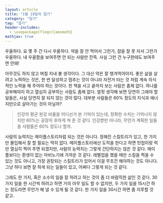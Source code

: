 ```yaml
---
layout: article
title: "1월 19일의 일기"
category: "일기"
tag: "일기"
header-includes:
  - \usepackage[fleqn]{amsmath}
mathjax: true
---
```


우울하다. 요 몇 주 간 다시 우울하다. 약을 잘 안 먹어서 그런가, 잠을 잘 못 자서 그런가 우울하다. 내 우울함을 보여주면 안 되는 사람만 잔뜩. 사실 그런 건 누구한테도 보여주면 안돼!


아무것도 하지 않고 며칠 지내 볼 생각이다. 그 대신 약은 잘 챙겨먹어야지. 좋은 삶을 살려고 노력하는 것은, 한 번 달성하고 멈추는 것이 아니라 자전거 타는 것 처럼 계속 의식적인 노력을 해 주어야 하는 것이다. 한 책을 사고 끝까지 보는 사람은 좀체 없다. 하나를 공부해야지 하고 열심히 공부하는 사람도 좀체 없다. 얼핏 생각해 보면 당연히 그래야 할 일들은, 사실 당연히 잘 되지 않는 것이 많다. 대부분 사람들은 60% 정도의 지식과 에너지만으로 살아가는 것이 아닐까?
> 인강의 평균 완강 비율을 어디선가 본 기억이 있는데, 정확한 수치는 기억나지 않지만 60%는 굉장히 후하게 쳐 준 것 같다. 인강뿐만 아니라, 무언가 계획한 일들을 사람들은 60% 정도나 할까.

사람의 능력치는 메이플스토리처럼 되는 것은 아니다. 정해진 스킬트리가 있고, 한 가지만 몰입해서 잘 할 필요는 딱히 없다. 메이플스토리에선 도적을 한다고 하면 민첩이랑 럭만 열심히 찍어 주면 되겠지만, 사람의 능력치는 그렇게 간단하지는 않은 것 같다. 메이플보다는 환생이 없는 마비노기에 가까운 것 같다. 레벨업을 했을 때만 스킬을 찍을 수 있는 것도 아니고, 가장 권장되는 스킬트리가 있어서 이걸 무조건 해야하는 것도 아니다. 그냥 하다 보면 잘 하게 되는 일들이 있고, 어쩌다 그렇게 되는 것 같다.

그래도 한 가지, 혹은 소수의 일을 잘 하려고 하는 것이 좀 더 바람직한 삶인 것 같다. 30가지 일을 한 시간씩 하려고 하면 거의 아무 일도 할 수 없지만, 두 가지 일을 15시간 하는 정도라면 무언가 해 낼 수 있게 될 것 같다. 한 가지 일을 30시간 하면 좀 지루할 것 같고.